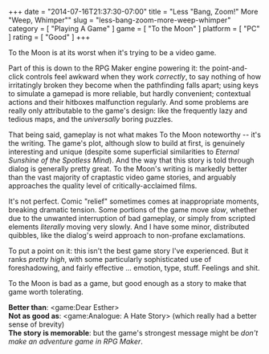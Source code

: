 +++
date = "2014-07-16T21:37:30-07:00"
title = "Less \"Bang, Zoom!\" More \"Weep, Whimper\""
slug = "less-bang-zoom-more-weep-whimper"
category = [ "Playing A Game" ]
game = [ "To the Moon" ]
platform = [ "PC" ]
rating = [ "Good" ]
+++

To the Moon is at its worst when it's trying to be a video game.

Part of this is down to the RPG Maker engine powering it: the point-and-click controls feel awkward when they work <i>correctly</i>, to say nothing of how irritatingly broken they become when the pathfinding falls apart; using keys to simulate a gamepad is more reliable, but hardly convenient; contextual actions and their hitboxes malfunction regularly.  And some problems are really only attributable to the game's design: like the frequently lazy and tedious maps, and the <i>universally</i> boring puzzles.

That being said, gameplay is not what makes To the Moon noteworthy -- it's the writing.  The game's plot, although slow to build at first, is genuinely interesting and unique (despite some superficial similarities to <i>Eternal Sunshine of the Spotless Mind</i>).  And the way that this story is told through dialog is generally pretty great.  To the Moon's writing is markedly better than the vast majority of craptastic video game stories, and arguably approaches the quality level of critically-acclaimed films.

It's not perfect.  Comic "relief" sometimes comes at inappropriate moments, breaking dramatic tension.  Some portions of the game move <i>slow</i>, whether due to the unwanted interruption of bad gameplay, or simply from scripted elements <i>literally</i> moving very slowly.  And I have some minor, distributed quibbles, like the dialog's weird approach to non-profane exclamations.

To put a point on it: this isn't the best game story I've experienced.  But it ranks <i>pretty high</i>, with some particularly sophisticated use of foreshadowing, and fairly effective ... emotion, type, stuff.  Feelings and shit.

To the Moon is bad as a game, but good enough as a story to make that game worth tolerating.

<b>Better than</b>: <game:Dear Esther>  
<b>Not as good as</b>: <game:Analogue: A Hate Story> (which really had a better sense of brevity)  
<b>The story is memorable</b>: but the game's strongest message might be <i>don't make an adventure game in RPG Maker</i>.
